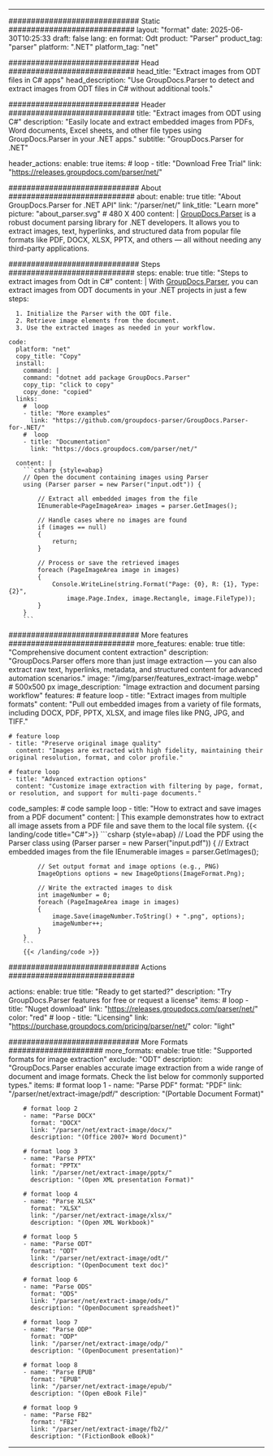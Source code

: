 


---
############################# Static ############################
layout: "format"
date:  2025-06-30T10:25:33
draft: false
lang: en
format: Odt
product: "Parser"
product_tag: "parser"
platform: ".NET"
platform_tag: "net"

############################# Head ############################
head_title: "Extract images from ODT files in C# apps"
head_description: "Use GroupDocs.Parser to detect and extract images from ODT files in C# without additional tools."

############################# Header ############################
title: "Extract images from ODT using C#" 
description: "Easily locate and extract embedded images from PDFs, Word documents, Excel sheets, and other file types using GroupDocs.Parser in your .NET apps."
subtitle: "GroupDocs.Parser for .NET" 

header_actions:
  enable: true
  items:
    #  loop
    - title: "Download Free Trial"
      link: "https://releases.groupdocs.com/parser/net/"
      
############################# About ############################
about:
    enable: true
    title: "About GroupDocs.Parser for .NET API"
    link: "/parser/net/"
    link_title: "Learn more"
    picture: "about_parser.svg" # 480 X 400
    content: |
       [GroupDocs.Parser](/parser/net/) is a robust document parsing library for .NET developers. It allows you to extract images, text, hyperlinks, and structured data from popular file formats like PDF, DOCX, XLSX, PPTX, and others — all without needing any third-party applications.

############################# Steps ############################
steps:
    enable: true
    title: "Steps to extract images from Odt in C#"
    content: |
      With [GroupDocs.Parser](/parser/net/), you can extract images from ODT documents in your .NET projects in just a few steps:
      
      1. Initialize the Parser with the ODT file.
      2. Retrieve image elements from the document.
      3. Use the extracted images as needed in your workflow.
   
    code:
      platform: "net"
      copy_title: "Copy"
      install:
        command: |
        command: "dotnet add package GroupDocs.Parser"
        copy_tip: "click to copy"
        copy_done: "copied"
      links:
        #  loop
        - title: "More examples"
          link: "https://github.com/groupdocs-parser/GroupDocs.Parser-for-.NET/"
        #  loop
        - title: "Documentation"
          link: "https://docs.groupdocs.com/parser/net/"
          
      content: |
        ```csharp {style=abap}
        // Open the document containing images using Parser
        using (Parser parser = new Parser("input.odt")) {

            // Extract all embedded images from the file
            IEnumerable<PageImageArea> images = parser.GetImages();

            // Handle cases where no images are found
            if (images == null)
            {
                return;
            }

            // Process or save the retrieved images
            foreach (PageImageArea image in images)
            {
                Console.WriteLine(string.Format("Page: {0}, R: {1}, Type: {2}", 
                    image.Page.Index, image.Rectangle, image.FileType));
            }
        }
        ```  

############################# More features ############################
more_features:
  enable: true
  title: "Comprehensive document content extraction"
  description: "GroupDocs.Parser offers more than just image extraction — you can also extract raw text, hyperlinks, metadata, and structured content for advanced automation scenarios."
  image: "/img/parser/features_extract-image.webp" # 500x500 px
  image_description: "Image extraction and document parsing workflow"
  features:
    # feature loop
    - title: "Extract images from multiple formats"
      content: "Pull out embedded images from a variety of file formats, including DOCX, PDF, PPTX, XLSX, and image files like PNG, JPG, and TIFF."

    # feature loop
    - title: "Preserve original image quality"
      content: "Images are extracted with high fidelity, maintaining their original resolution, format, and color profile."

    # feature loop
    - title: "Advanced extraction options"
      content: "Customize image extraction with filtering by page, format, or resolution, and support for multi-page documents."
      
  code_samples:
    # code sample loop
    - title: "How to extract and save images from a PDF document"
      content: |
        This example demonstrates how to extract all image assets from a PDF file and save them to the local file system.
        {{< landing/code title="C#">}}
        ```csharp {style=abap}
        //  Load the PDF using the Parser class
        using (Parser parser = new Parser("input.pdf"))
        {
            // Extract embedded images from the file
            IEnumerable<PageImageArea> images = parser.GetImages();

            // Set output format and image options (e.g., PNG)
            ImageOptions options = new ImageOptions(ImageFormat.Png);

            // Write the extracted images to disk
            int imageNumber = 0;
            foreach (PageImageArea image in images)
            {
                image.Save(imageNumber.ToString() + ".png", options);
                imageNumber++;
            }
        }
        ```
        {{< /landing/code >}}


############################# Actions ############################

actions:
  enable: true
  title: "Ready to get started?"
  description: "Try GroupDocs.Parser features for free or request a license"
  items:
    #  loop
    - title: "Nuget download"
      link: "https://releases.groupdocs.com/parser/net/"
      color: "red"
        #  loop
    - title: "Licensing"
      link: "https://purchase.groupdocs.com/pricing/parser/net/"
      color: "light"


############################# More Formats #####################
more_formats:
    enable: true
    title: "Supported formats for image extraction"
    exclude: "ODT"
    description: "GroupDocs.Parser enables accurate image extraction from a wide range of document and image formats. Check the list below for commonly supported types."
    items: 
        # format loop 1
        - name: "Parse PDF"
          format: "PDF"
          link: "/parser/net/extract-image/pdf/"
          description: "(Portable Document Format)"
          
        # format loop 2
        - name: "Parse DOCX"
          format: "DOCX"
          link: "/parser/net/extract-image/docx/"
          description: "(Office 2007+ Word Document)"
          
        # format loop 3
        - name: "Parse PPTX"
          format: "PPTX"
          link: "/parser/net/extract-image/pptx/"
          description: "(Open XML presentation Format)"
          
        # format loop 4
        - name: "Parse XLSX"
          format: "XLSX"
          link: "/parser/net/extract-image/xlsx/"
          description: "(Open XML Workbook)"
          
        # format loop 5
        - name: "Parse ODT"
          format: "ODT"
          link: "/parser/net/extract-image/odt/"
          description: "(OpenDocument text doc)"
          
        # format loop 6
        - name: "Parse ODS"
          format: "ODS"
          link: "/parser/net/extract-image/ods/"
          description: "(OpenDocument spreadsheet)"
          
        # format loop 7
        - name: "Parse ODP"
          format: "ODP"
          link: "/parser/net/extract-image/odp/"
          description: "(OpenDocument presentation)"
          
        # format loop 8
        - name: "Parse EPUB"
          format: "EPUB"
          link: "/parser/net/extract-image/epub/"
          description: "(Open eBook File)"
          
        # format loop 9
        - name: "Parse FB2"
          format: "FB2"
          link: "/parser/net/extract-image/fb2/"
          description: "(FictionBook eBook)"
         
          

---